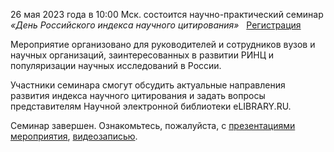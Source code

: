26 мая 2023 года в 10:00 Мск. состоится научно-практический семинар
_«День Российского индекса научного цитирования»_   [Регистрация](https://lib.herzen.spb.ru/news/show/1129)

Мероприятие организовано для руководителей и сотрудников вузов и научных организаций, заинтересованных в развитии РИНЦ и популяризации научных исследований в России.

Участники семинара смогут обсудить актуальные направления развития индекса научного цитирования и задать вопросы представителям Научной электронной библиотеки eLIBRARY.RU.

Семинар завершен. Ознакомьтесь, пожалуйста, с [презентациями мероприятия](https://disk.yandex.ru/d/xbVZH6Ml3G39eg), [видеозаписью](https://vk.com/video-46508610_456239682).
